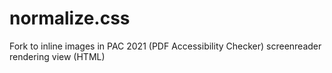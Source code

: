 # normalize.css

Fork to inline images in PAC 2021 (PDF Accessibility Checker) screenreader rendering view (HTML)
